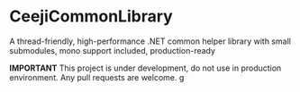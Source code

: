 # CeejiCommonLibrary

A thread-friendly, high-performance .NET common helper library with small submodules, mono support included, production-ready

**IMPORTANT** This project is under development, do not use in production environment. Any pull requests are welcome.
g